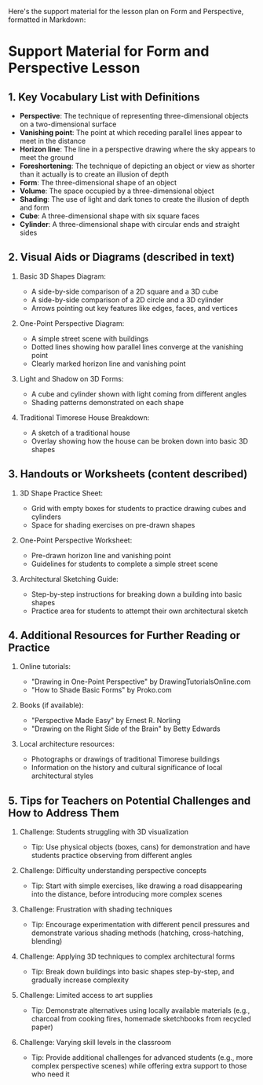 Here's the support material for the lesson plan on Form and Perspective, formatted in Markdown:

# Support Material for Form and Perspective Lesson

## 1. Key Vocabulary List with Definitions

- **Perspective**: The technique of representing three-dimensional objects on a two-dimensional surface
- **Vanishing point**: The point at which receding parallel lines appear to meet in the distance
- **Horizon line**: The line in a perspective drawing where the sky appears to meet the ground
- **Foreshortening**: The technique of depicting an object or view as shorter than it actually is to create an illusion of depth
- **Form**: The three-dimensional shape of an object
- **Volume**: The space occupied by a three-dimensional object
- **Shading**: The use of light and dark tones to create the illusion of depth and form
- **Cube**: A three-dimensional shape with six square faces
- **Cylinder**: A three-dimensional shape with circular ends and straight sides

## 2. Visual Aids or Diagrams (described in text)

1. Basic 3D Shapes Diagram:
   - A side-by-side comparison of a 2D square and a 3D cube
   - A side-by-side comparison of a 2D circle and a 3D cylinder
   - Arrows pointing out key features like edges, faces, and vertices

2. One-Point Perspective Diagram:
   - A simple street scene with buildings
   - Dotted lines showing how parallel lines converge at the vanishing point
   - Clearly marked horizon line and vanishing point

3. Light and Shadow on 3D Forms:
   - A cube and cylinder shown with light coming from different angles
   - Shading patterns demonstrated on each shape

4. Traditional Timorese House Breakdown:
   - A sketch of a traditional house
   - Overlay showing how the house can be broken down into basic 3D shapes

## 3. Handouts or Worksheets (content described)

1. 3D Shape Practice Sheet:
   - Grid with empty boxes for students to practice drawing cubes and cylinders
   - Space for shading exercises on pre-drawn shapes

2. One-Point Perspective Worksheet:
   - Pre-drawn horizon line and vanishing point
   - Guidelines for students to complete a simple street scene

3. Architectural Sketching Guide:
   - Step-by-step instructions for breaking down a building into basic shapes
   - Practice area for students to attempt their own architectural sketch

## 4. Additional Resources for Further Reading or Practice

1. Online tutorials:
   - "Drawing in One-Point Perspective" by DrawingTutorialsOnline.com
   - "How to Shade Basic Forms" by Proko.com

2. Books (if available):
   - "Perspective Made Easy" by Ernest R. Norling
   - "Drawing on the Right Side of the Brain" by Betty Edwards

3. Local architecture resources:
   - Photographs or drawings of traditional Timorese buildings
   - Information on the history and cultural significance of local architectural styles

## 5. Tips for Teachers on Potential Challenges and How to Address Them

1. Challenge: Students struggling with 3D visualization
   - Tip: Use physical objects (boxes, cans) for demonstration and have students practice observing from different angles

2. Challenge: Difficulty understanding perspective concepts
   - Tip: Start with simple exercises, like drawing a road disappearing into the distance, before introducing more complex scenes

3. Challenge: Frustration with shading techniques
   - Tip: Encourage experimentation with different pencil pressures and demonstrate various shading methods (hatching, cross-hatching, blending)

4. Challenge: Applying 3D techniques to complex architectural forms
   - Tip: Break down buildings into basic shapes step-by-step, and gradually increase complexity

5. Challenge: Limited access to art supplies
   - Tip: Demonstrate alternatives using locally available materials (e.g., charcoal from cooking fires, homemade sketchbooks from recycled paper)

6. Challenge: Varying skill levels in the classroom
   - Tip: Provide additional challenges for advanced students (e.g., more complex perspective scenes) while offering extra support to those who need it